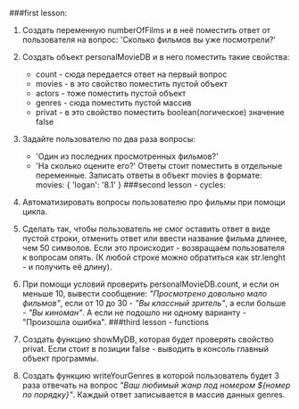 ###first lesson: 
1. Создать переменную numberOfFilms и в неё поместить ответ от пользователя на вопрос:
'Сколько фильмов вы уже посмотрели?'
2. Создать объект personalMovieDB и в него поместить такие свойства:
    - count - сюда передается ответ на первый вопрос
    - movies - в это свойство поместить пустой объект
    - actors - тоже поместить пустой объект
    - genres - сюда поместить пустой массив
    - privat - в это свойство поместить boolean(логическое) значение false
3. Задайте пользователю по два раза вопросы:
    - 'Один из последних просмотренных фильмов?'
    - 'На сколько оцените его?'
Ответы стоит поместить в отдельные переменные.
Записать ответы в объект movies в формате: 
    movies: {
        'logan': '8.1'
    }
###second lesson - cycles:
1. Автоматизировать вопросы пользователю про фильмы при помощи цикла. 
2. Сделать так, чтобы пользователь не смог оставить ответ в виде пустой строки, отменить ответ или ввести название фильма длинее, чем 50 символов. Если это происходит - возвращаем пользователя к вопросам опять. (К любой строке можно обратиться как str.lenght - и получить её длину).
3. При помощи условий проверить personalMovieDB.count, и если он меньше 10, вывести сообщение: *"Просмотрено довольно мало фильмов"*, если от 10 до 30 - *"Вы классный зритель"*, а если больше - *"Вы киноман"*. А если не подошло ни одному варианту - "Произошла ошибка".
###third lesson - functions
1. Создать функцию showMyDB, которая будет проверять свойство privat. Если стоит в позиции false - выводить в консоль главный объект программы.

2. Создать функцию writeYourGenres в которой пользователь будет 3 раза отвечать на вопрос *"Ваш любимый жанр под номером ${номер по порядку}"*. Каждый ответ записывается в массив данных genres.

